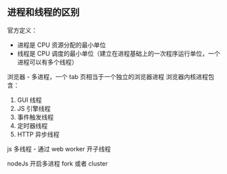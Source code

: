 ## 进程和线程的区别

官方定义：

- 进程是 CPU 资源分配的最小单位
- 线程是 CPU 调度的最小单位（建立在进程基础上的一次程序运行单位，一个进程可以有多个线程）

浏览器 - 多进程，一个 tab 页相当于一个独立的浏览器进程
浏览器内核进程包含：

1. GUI 线程
2. JS 引擎线程
3. 事件触发线程
4. 定时器线程
5. HTTP 异步线程

js 多线程 - 通过 web worker 开子线程

nodeJs 开启多进程 fork 或者 cluster

